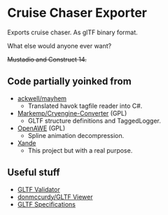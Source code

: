 # Cruise Chaser Exporter

Exports cruise chaser. As glTF binary format.

What else would anyone ever want?

~~Mustadio and Construct 14.~~

## Code partially yoinked from

* [ackwell/mayhem](https://github.com/ackwell/mayhem)
    * Translated havok tagfile reader into C#.
* [Markemp/Cryengine-Converter](https://github.com/Markemp/Cryengine-Converter) (GPL)
    * GLTF structure definitions and TaggedLogger.
* [OpenAWE](https://github.com/OpenAWE-Project/OpenAWE) (GPL)
    * Spline animation decompression.
* [Xande](https://github.com/xivapi/Xande)
    * This project but with a real purpose.

## Useful stuff

* [GLTF Validator](https://github.khronos.org/glTF-Validator/)
* [donmccurdy/GLTF Viewer](https://gltf-viewer.donmccurdy.com/)
* [GLTF Specifications](https://registry.khronos.org/glTF/specs/2.0/glTF-2.0.html#glb-file-format-specification)
